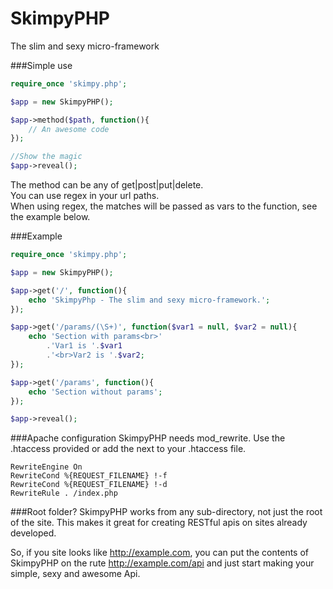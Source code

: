 SkimpyPHP
===
The slim and sexy micro-framework

###Simple use
```php
require_once 'skimpy.php';

$app = new SkimpyPHP();

$app->method($path, function(){
	// An awesome code
});

//Show the magic
$app->reveal();
```
The method can be any of get|post|put|delete.  
You can use regex in your url paths.  
When using regex, the matches will be passed as vars to the function, see the example below.  

###Example
```php
require_once 'skimpy.php';

$app = new SkimpyPHP();

$app->get('/', function(){
	echo 'SkimpyPhp - The slim and sexy micro-framework.';
});

$app->get('/params/(\S+)', function($var1 = null, $var2 = null){
	echo 'Section with params<br>'
		.'Var1 is '.$var1
		.'<br>Var2 is '.$var2;
});

$app->get('/params', function(){
	echo 'Section without params';
});

$app->reveal();
```

###Apache configuration
SkimpyPHP needs mod_rewrite. Use the .htaccess provided or add the next to your .htaccess file. 
```
RewriteEngine On
RewriteCond %{REQUEST_FILENAME} !-f
RewriteCond %{REQUEST_FILENAME} !-d
RewriteRule . /index.php
```

###Root folder?
SkimpyPHP works from any sub-directory, not just the root of the site. This makes it great for creating RESTful apis on sites already developed.

So, if you site looks like http://example.com, you can put the contents of SkimpyPHP on the rute http://example.com/api and just start making your simple, sexy and awesome Api. 
